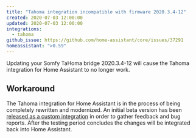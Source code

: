 ```yaml
---
title: "Tahoma integration incompatible with firmware 2020.3.4-12"
created: 2020-07-03 12:00:00
updated: 2020-07-03 12:00:00
integrations:
  - tahoma
github_issue: https://github.com/home-assistant/core/issues/37291
homeassistant: ">0.59"
---
```


Updating your Somfy TaHoma bridge 2020.3.4-12 will cause the Tahoma integration for Home Assistant to no longer work.

## Workaround
The Tahoma integration for Home Assistant is in the process of being completely rewritten and modernized. An initial beta version has been [released as a custom integration](https://github.com/imicknl/ha-tahoma) in order to gather feedback and bug reports. After the testing period concludes the changes will be integrated back into Home Assistant.
